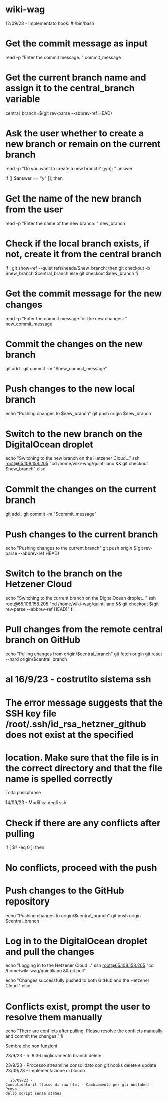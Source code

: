 # wiki-wag
12/09/23 - Implementato hook:
#!/bin/bash

# Get the commit message as input
read -p "Enter the commit message: " commit_message

# Get the current branch name and assign it to the central_branch variable
central_branch=$(git rev-parse --abbrev-ref HEAD)

# Ask the user whether to create a new branch or remain on the current branch
read -p "Do you want to create a new branch? (y/n): " answer

if [[ $answer == "y" ]]; then
  # Get the name of the new branch from the user
  read -p "Enter the name of the new branch: " new_branch

  # Check if the local branch exists, if not, create it from the central branch
  if ! git show-ref --quiet refs/heads/$new_branch; then
    git checkout -b $new_branch $central_branch
  else
    git checkout $new_branch
  fi

  # Get the commit message for the new changes
  read -p "Enter the commit message for the new changes: " new_commit_message

  # Commit the changes on the new branch
  git add .
  git commit -m "$new_commit_message"

  # Push changes to the new local branch
  echo "Pushing changes to $new_branch"
  git push origin $new_branch

  # Switch to the new branch on the DigitalOcean droplet
  echo "Switching to the new branch on the Hetzener Cloud..."
  ssh root@65.108.158.205 "cd /home/wiki-wag/quintiliano && git checkout $new_branch"
else
  # Commit the changes on the current branch
  git add .
  git commit -m "$commit_message"

  # Push changes to the current branch
  echo "Pushing changes to the current branch"
  git push origin $(git rev-parse --abbrev-ref HEAD)

  # Switch to the branch on the Hetzener Cloud
  echo "Switching to the current branch on the DigitalOcean droplet..."
  ssh root@65.108.158.205 "cd /home/wiki-wag/quintiliano && git checkout $(git rev-parse --abbrev-ref HEAD)"
fi

# Pull changes from the remote central branch on GitHub
echo "Pulling changes from origin/$central_branch"
git fetch origin
git reset --hard origin/$central_branch

# al 16/9/23 - costrutito sistema ssh 
# The error message suggests that the SSH key file /root/.ssh/id_rsa_hetzner_github does not exist at the specified 
# location. Make sure that the file is in the correct directory and that the file name is spelled correctly

Tolta passphrase

14/09/23 - Modifica degli ssh

# Check if there are any conflicts after pulling
if [ $? -eq 0 ]; then
  # No conflicts, proceed with the push
  # Push changes to the GitHub repository
  echo "Pushing changes to origin/$central_branch"
  git push origin $central_branch

  # Log in to the DigitalOcean droplet and pull the changes
  echo "Logging in to the Hetzener Cloud..."
  ssh root@65.108.158.205 "cd /home/wiki-wag/quintiliano && git pull"

  echo "Changes successfully pushed to both GitHub and the Hetzener Cloud."
else
  # Conflicts exist, prompt the user to resolve them manually
  echo "There are conflicts after pulling. Please resolve the conflicts manually and commit the changes."
fi

Sembra che non funzioni

23/9/23 - h. 8:36 miglioramento branch delete

23/9/23 - Processo streamline consolidato con git hooks delete e update
23/09/23 - Implementazione di blocco <pre> <code>
25/09/23 - Consolidato il flusso di raw html - Cambiamento per gli unstahed - Prova dello script senza stahes